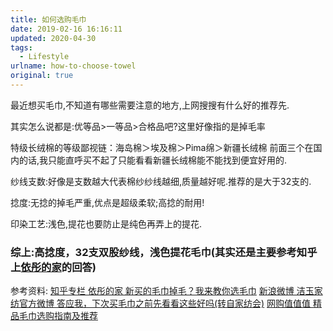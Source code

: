 ```yaml
---
title: 如何选购毛巾
date: 2019-02-16 16:16:11
updated: 2020-04-30
tags:
  - Lifestyle
urlname: how-to-choose-towel
original: true
---
```

最近想买毛巾,不知道有哪些需要注意的地方,上网搜搜有什么好的推荐先.
<!--more-->
其实怎么说都是:优等品>一等品>合格品吧?这里好像指的是掉毛率

特级长绒棉的等级鄙视链：海岛棉＞埃及棉＞Pima绵＞新疆长绒棉
前面三个在国内的话,我只能直呼买不起了只能看看新疆长绒棉能不能找到便宜好用的.

纱线支数:好像是支数越大代表棉纱纱线越细,质量越好呢.推荐的是大于32支的.

捻度:无捻的掉毛严重,优点是超级柔软;高捻的耐用!

印染工艺:浅色,提花也要防止是纯色再弄上的提花.

### 综上:高捻度，32支双股纱线，浅色提花毛巾(其实还是主要参考知乎上[依彤的家](https://zhuanlan.zhihu.com/p/51099760)的回答)

参考资料:
[知乎专栏 依彤的家 新买的毛巾掉毛？我来教你选毛巾](https://zhuanlan.zhihu.com/p/51099760)
[新浪微博 洁玉家纺官方微博 答应我，下次买毛巾之前先看看这些好吗(转自家纺会)](http://blog.sina.com.cn/s/blog_d06e541c0102wtmo.html)
[网购值值值 精品毛巾选购指南及推荐](https://zhizhizhi.com/a/yj3r/)
